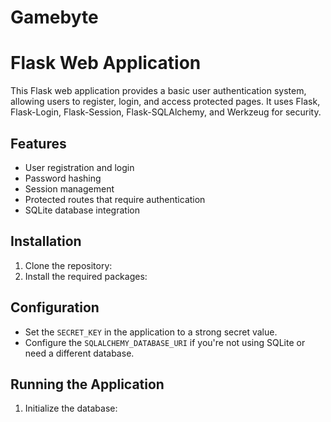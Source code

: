 # Gamebyte

# Flask Web Application

This Flask web application provides a basic user authentication system, allowing users to register, login, and access protected pages. It uses Flask, Flask-Login, Flask-Session, Flask-SQLAlchemy, and Werkzeug for security.

## Features

- User registration and login
- Password hashing
- Session management
- Protected routes that require authentication
- SQLite database integration

## Installation

1. Clone the repository:
2.  Install the required packages:
   
   ## Configuration

- Set the `SECRET_KEY` in the application to a strong secret value.
- Configure the `SQLALCHEMY_DATABASE_URI` if you're not using SQLite or need a different database.

## Running the Application

1. Initialize the database:
